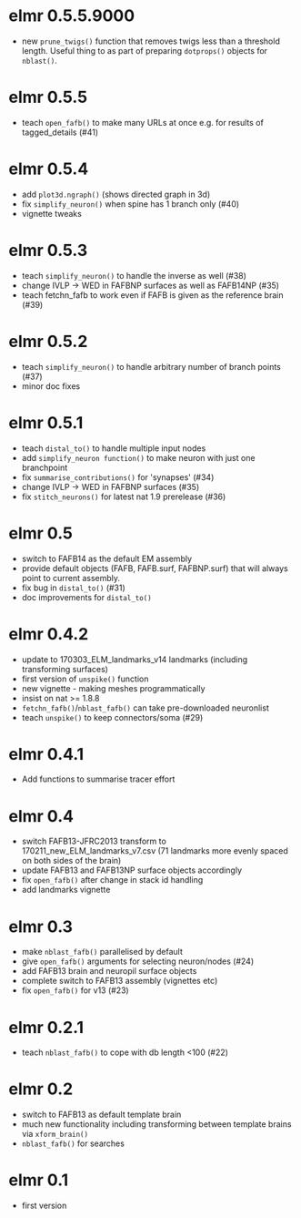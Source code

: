 # elmr 0.5.5.9000

* new `prune_twigs()` function that removes twigs less than a threshold length.
  Useful thing to as part of preparing `dotprops()` objects for `nblast()`.

# elmr 0.5.5

* teach `open_fafb()` to make many URLs at once e.g. for results of tagged_details
  (#41)

# elmr 0.5.4

* add `plot3d.ngraph()` (shows directed graph in 3d)
* fix `simplify_neuron()` when spine has 1 branch only (#40)
* vignette tweaks

# elmr 0.5.3

* teach `simplify_neuron()` to handle the inverse as well (#38)
* change IVLP -> WED in FAFBNP surfaces as well as FAFB14NP (#35)
* teach fetchn_fafb to work even if FAFB is given as the reference brain (#39)

# elmr 0.5.2

* teach `simplify_neuron()` to handle arbitrary number of branch points (#37)
* minor doc fixes

# elmr 0.5.1

* teach `distal_to()` to handle multiple input nodes
* add `simplify_neuron function()` to make neuron with just one branchpoint
* fix `summarise_contributions()` for 'synapses' (#34)
* change IVLP -> WED in FAFBNP surfaces (#35)
* fix `stitch_neurons()` for latest nat 1.9 prerelease (#36)

# elmr 0.5

* switch to FAFB14 as the default EM assembly
* provide default objects (FAFB, FAFB.surf, FAFBNP.surf) that will always point
  to current assembly.
* fix bug in `distal_to()` (#31)
* doc improvements for `distal_to()`

# elmr 0.4.2

* update to 170303_ELM_landmarks_v14 landmarks (including transforming surfaces)
* first version of `unspike()` function
* new vignette - making meshes programmatically
* insist on nat >= 1.8.8
* `fetchn_fafb()`/`nblast_fafb()` can take pre-downloaded neuronlist
* teach `unspike()` to keep connectors/soma (#29)

# elmr 0.4.1

* Add functions to summarise tracer effort

# elmr 0.4

* switch FAFB13-JFRC2013 transform to 170211_new_ELM_landmarks_v7.csv
  (71 landmarks more evenly spaced on both sides of the brain)
* update FAFB13 and FAFB13NP surface objects accordingly
* fix `open_fafb()` after change in stack id handling
* add landmarks vignette

# elmr 0.3

* make `nblast_fafb()` parallelised by default
* give `open_fafb()` arguments for selecting neuron/nodes (#24)
* add FAFB13 brain and neuropil surface objects
* complete switch to FAFB13 assembly (vignettes etc)
* fix `open_fafb()` for v13 (#23)

# elmr 0.2.1

* teach `nblast_fafb()` to cope with db length <100 (#22)

# elmr 0.2

* switch to FAFB13 as default template brain
* much new functionality including transforming between template brains via
  `xform_brain()`
* `nblast_fafb()` for searches

# elmr 0.1

* first version
